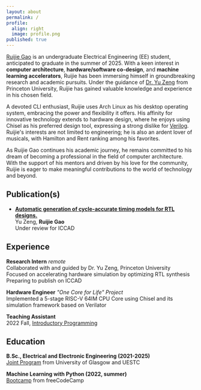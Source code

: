 ```yaml
---
layout: about
permalink: /
profile:
  align: right
  image: profile.png
published: true
---
```


[Ruijie Gao](.) is an undergraduate Electrical Engineering (EE) student, anticipated to graduate in the summer of 2025. With a keen interest in **computer architecture**, **hardware/software co-design**, and **machine learning accelerators**, Ruijie has been immersing himself in groundbreaking research and academic pursuits. Under the guidance of [Dr. Yu Zeng](https://yuzeng2333.github.io) from Princeton University, Ruijie has gained valuable knowledge and experience in his chosen field.

A devoted CLI enthusiast, Ruijie uses Arch Linux as his desktop operating system, embracing the power and flexibility it offers. His affinity for innovative technology extends to hardware design, where he enjoys using Chisel as his preferred design tool, expressing a strong dislike for [Verilog](http://danluu.com/why-hardware-development-is-hard/). Ruijie's interests are not limited to engineering; he is also an ardent lover of musicals, with Hamilton and Rent ranking among his favorites.

As Ruijie Gao continues his academic journey, he remains committed to his dream of becoming a professional in the field of computer architecture. With the support of his mentors and driven by his love for the community, Ruijie is eager to make meaningful contributions to the world of technology and beyond.

## Publication(s)
- <u><b>Automatic generation of cycle-accurate timing models for RTL designs.</b></u>   
  Yu Zeng, **Ruijie Gao**       
  Under review for ICCAD


## Experience
**Research Intern** _remote_   
Collaborated with and guided by Dr. Yu Zeng, Princeton University    
Focused on accelerating hardware simulation by optimizing RTL synthesis        
Preparing to publish on ICCAD

**Hardware Engineer** _"One Core for Life" Project_          
Implemented a 5-stage RISC-V 64IM CPU Core using Chisel and its simulation framework based on Verilator 

**Teaching Assistant**                
2022 Fall, [Introductory Programming](https://www.gla.ac.uk/coursecatalogue/course/?code=UESTC1005)


## Education
**B.Sc., Electrical and Electronic Engineering (2021-2025)**     
[Joint Program](https://www.gla.ac.uk/undergraduate/degrees/electronicselectricaluestc/) from University of Glasgow and UESTC     


**Machine Learning with Python (2022, summer)**           
[Bootcamp](https://www.freecodecamp.org/learn/machine-learning-with-python/) from freeCodeCamp




